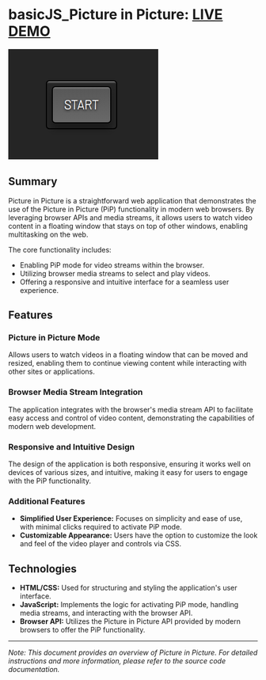 # basicJS_Picture in Picture: [LIVE DEMO](https://shcoobz.github.io/basicJS_picture-in-picture/)

![Picture in Picture](img/basicJS_picture-in-picture.png)

## Summary

Picture in Picture is a straightforward web application that demonstrates the use of the Picture in Picture (PiP) functionality in modern web browsers. By leveraging browser APIs and media streams, it allows users to watch video content in a floating window that stays on top of other windows, enabling multitasking on the web.

The core functionality includes:

- Enabling PiP mode for video streams within the browser.
- Utilizing browser media streams to select and play videos.
- Offering a responsive and intuitive interface for a seamless user experience.

## Features

### Picture in Picture Mode

Allows users to watch videos in a floating window that can be moved and resized, enabling them to continue viewing content while interacting with other sites or applications.

### Browser Media Stream Integration

The application integrates with the browser's media stream API to facilitate easy access and control of video content, demonstrating the capabilities of modern web development.

### Responsive and Intuitive Design

The design of the application is both responsive, ensuring it works well on devices of various sizes, and intuitive, making it easy for users to engage with the PiP functionality.

### Additional Features

- **Simplified User Experience:** Focuses on simplicity and ease of use, with minimal clicks required to activate PiP mode.
- **Customizable Appearance:** Users have the option to customize the look and feel of the video player and controls via CSS.

## Technologies

- **HTML/CSS:** Used for structuring and styling the application's user interface.
- **JavaScript:** Implements the logic for activating PiP mode, handling media streams, and interacting with the browser API.
- **Browser API:** Utilizes the Picture in Picture API provided by modern browsers to offer the PiP functionality.

---

_Note: This document provides an overview of Picture in Picture. For detailed instructions and more information, please refer to the source code documentation._
